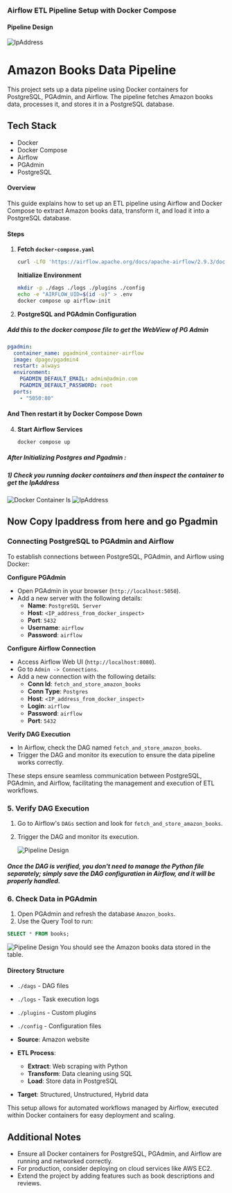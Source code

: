 ### Airflow ETL Pipeline Setup with Docker Compose


#### Pipeline Design
![IpAddress](assets/pipeline_design.png)

# Amazon Books Data Pipeline

This project sets up a data pipeline using Docker containers for PostgreSQL, PGAdmin, and Airflow. The pipeline fetches Amazon books data, processes it, and stores it in a PostgreSQL database.

## Tech Stack

- Docker
- Docker Compose
- Airflow
- PGAdmin
- PostgreSQL



#### Overview

This guide explains how to set up an ETL pipeline using Airflow and Docker Compose to extract Amazon books data, transform it, and load it into a PostgreSQL database.

#### Steps

1. **Fetch `docker-compose.yaml`**
   ```bash
   curl -LfO 'https://airflow.apache.org/docs/apache-airflow/2.9.3/docker-compose.yaml'
   ```

     **Initialize Environment**
   ```bash
   mkdir -p ./dags ./logs ./plugins ./config
   echo -e "AIRFLOW_UID=$(id -u)" > .env
   docker compose up airflow-init
   ```


2. **PostgreSQL and PGAdmin Configuration** 

##### Add this to the docker compose file to get the WebView of PG Admin 
   ```yaml
   pgadmin:
     container_name: pgadmin4_container-airflow
     image: dpage/pgadmin4
     restart: always
     environment:
       PGADMIN_DEFAULT_EMAIL: admin@admin.com
       PGADMIN_DEFAULT_PASSWORD: root
     ports:
       - "5050:80"
   ```


#### And Then restart it by **Docker Compose Down** 

4. **Start Airflow Services**
   ```bash
   docker compose up
   ```


##### After Initializing Postgres and Pgadmin :
##### 1) Check you running docker containers and then inspect the container to get the IpAddress
![Docker Container ls](assets/dockerps.png)
![IpAddress](assets/ipaddress.png)

## Now Copy Ipaddress from here and go Pgadmin 

### Connecting PostgreSQL to PGAdmin and Airflow

To establish connections between PostgreSQL, PGAdmin, and Airflow using Docker:

 **Configure PGAdmin**
   - Open PGAdmin in your browser (`http://localhost:5050`).
   - Add a new server with the following details:
     - **Name**: `PostgreSQL Server`
     - **Host**: `<IP_address_from_docker_inspect>`
     - **Port**: `5432`
     - **Username**: `airflow`
     - **Password**: `airflow`

 **Configure Airflow Connection**
   - Access Airflow Web UI (`http://localhost:8080`).
   - Go to `Admin -> Connections`.
   - Add a new connection with the following details:
     - **Conn Id**: `fetch_and_store_amazon_books`
     - **Conn Type**: `Postgres`
     - **Host**: `<IP_address_from_docker_inspect>`
     - **Login**: `airflow`
     - **Password**: `airflow`
     - **Port**: `5432`

 **Verify DAG Execution**
   - In Airflow, check the DAG named `fetch_and_store_amazon_books`.
   - Trigger the DAG and monitor its execution to ensure the data pipeline works correctly.


These steps ensure seamless communication between PostgreSQL, PGAdmin, and Airflow, facilitating the management and execution of ETL workflows.

### 5. Verify DAG Execution

1. Go to Airflow's `DAGs` section and look for `fetch_and_store_amazon_books`.
2. Trigger the DAG and monitor its execution.
   
   ![Pipeline Design](assets/Airflow_WEBUI.png)

##### Once the DAG is verified, you don't need to manage the Python file separately; simply save the DAG configuration in Airflow, and it will be properly handled.


### 6. Check Data in PGAdmin

1. Open PGAdmin and refresh the database `Amazon_books`.
2. Use the Query Tool to run:

```sql
SELECT * FROM books;
```
![Pipeline Design](assets/datafetchedtodb.png)
You should see the Amazon books data stored in the table.









#### Directory Structure
- `./dags` - DAG files
- `./logs` - Task execution logs
- `./plugins` - Custom plugins
- `./config` - Configuration files

- **Source**: Amazon website
- **ETL Process**:
  - **Extract**: Web scraping with Python
  - **Transform**: Data cleaning using SQL
  - **Load**: Store data in PostgreSQL
- **Target**: Structured, Unstructured, Hybrid data

This setup allows for automated workflows managed by Airflow, executed within Docker containers for easy deployment and scaling.




## Additional Notes

- Ensure all Docker containers for PostgreSQL, PGAdmin, and Airflow are running and networked correctly.
- For production, consider deploying on cloud services like AWS EC2.
- Extend the project by adding features such as book descriptions and reviews.

